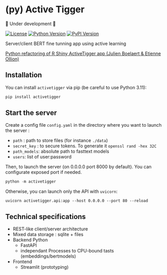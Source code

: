# (py) Active Tigger

🚧 Under development 🚧

[![License](https://img.shields.io/badge/license-MIT-blue.svg)](https://github.com/emilienschultz/pyactivetigger/blob/main/LICENSE)
[![Python Version](https://img.shields.io/badge/python-3.11-blue)](https://www.python.org/downloads/)
[![PyPI Version](https://img.shields.io/pypi/v/activetigger)](https://pypi.org/project/activetigger/)

Server/client BERT fine tunning app using active learning

[Python refactoring of R Shiny ActiveTigger app (Julien Boelaert & Etienne Ollion)]( https://gitlab.univ-lille.fr/julien.boelaert/activetigger)

## Installation

You can install `activetigger` via pip (be careful to use Python 3.11):

```bash
pip install activetigger
```

## Start the server

Create a config file `config.yaml` in the directory where you want to launch the server :

- `path` : path to store files (for instance `./data`)
- `secret_key` : to secure tokens. To generate it `openssl rand -hex 32C`
- `path_models`:  absolute path to fasttext models
- `users`: list of user:password

Then, to launch the server (on 0.0.0.0 port 8000 by default). You can configurate exposed port if needed.

```python
python -m activetigger
```

Otherwise, you can launch only the API with `uvicorn`:

```
uvicorn activetigger.api:app --host 0.0.0.0 --port 80 --reload
```

## Technical specifications

- REST-like client/server architecture
- Mixed data storage : sqlite + files
- Backend Python
    - FastAPI
    - independant Processes to CPU-bound tasts (embeddings/bertmodels)
- Frontend
    - Streamlit (prototyping)
